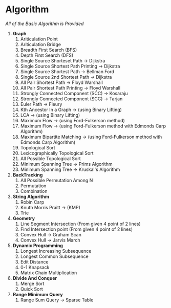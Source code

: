   # Algorithm
*All of the Basic Algorithm is Provided*
<ol>
 <li> <b>Graph</b>
<ol>
  <li> Ariticulation Point </li>
  <li> Ariticulation Bridge </li>
  <li> Breadth First Search (BFS) </li>  
  <li> Depth First Search (DFS) </li>
  <li> Single Source Shorteset Path -> Dijkstra </li>
  <li> Single Source Shortest Path Printing -> Dijkstra </li>
  <li> Single Source Shortest Path -> Bellman Ford </li>
  <li> Single Source 2nd Shortest Path -> Dijkstra </li>
  <li> All Pair Shortest Path -> Floyd Warshall </li>
  <li> All Pair Shortest Path Printing -> Floyd Warshall </li>
  <li> Strongly Connected Component (SCC) -> Kosaraju </li>  
  <li> Strongly Connected Component (SCC) -> Tarjan </li>  
  <li> Euler Path -> Fleury  </li> 
  <li> Kth Ancestor In a Graph -> (using Binary Lifting) </li>
  <li> LCA -> (using Binary Lifting) </li> 
  <li> Maximum Flow -> (using Ford-Fulkerson method) </li>
  <li> Maximum Flow -> (using Ford-Fulkerson method with Edmonds Carp Algorithm) </li>
  <li> Maximum Bipartite Matching -> (using Ford-Fulkerson method with Edmonds Carp Algorithm) </li>
  <li> Topological Sort </li>
  <li> Lexicographically Topological Sort </li>
  <li> All Possible Topological Sort </li>
  <li> Minimum Spanning Tree -> Prims Algorithm </li>
  <li> Minimum Spanning Tree -> Kruskal's Algorithm </li>
 </ol>
  </li>
  <li> <b> BackTracking </b>
  <ol>
  <li> All Possible Permutation Among N </li>
  <li> Permutation </li>
  <li> Combination </li>  
 </ol> 
  </li>
  <li> <b> String Algorithm </b>
  <ol>
  <li> Robin Carp </li>
  <li> Knuth Morris Praitt -> (KMP) </li>
  <li> Trie </li>
 </ol> 
  </li>
  <li> <b> Geometry </b>
    <ol> 
      <li> Line Segment Intersection (From given 4 point of 2 lines) </li>
      <li> Find Intersection point (From given 4 point of 2 lines) </li>
      <li> Convex Hull -> Graham Scan </li>
      <li> Convex Hull -> Jarvis March </li>
    </ol>
  </li>
  <li> <b> Dynamic Programming </b>
    <ol> 
      <li> Longest Increasing Subsequence </li>
      <li> Longest Common Subsequence </li>
      <li> Edit Distance </li>
      <li> 0-1 Knapsack </li>
      <li> Matrix Chain Multiplication </li>
    </ol>
  </li>
  <li> <b> Divide And Conquer </b>
    <ol>
      <li> Merge Sort </li>
      <li> Quick Sort </li>
    </ol>
  </li>
  <li> <b> Range Minimum Query </b>
    <ol>
      <li> Range Sum Query -> Sparse Table </li>
    </ol>
  </li>
  </ol>
